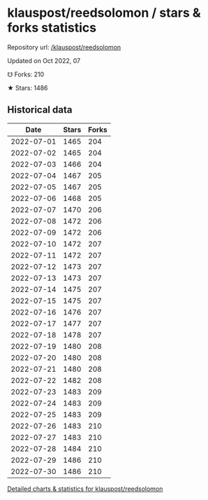 # klauspost/reedsolomon / stars & forks statistics

Repository url: [/klauspost/reedsolomon](https://github.com/klauspost/reedsolomon)

Updated on Oct 2022, 07

☋ Forks: 210

★ Stars: 1486

## Historical data
| Date | Stars | Forks |
|------|-------|-------|
| 2022-07-01 | 1465 | 204 | 
| 2022-07-02 | 1465 | 204 | 
| 2022-07-03 | 1466 | 204 | 
| 2022-07-04 | 1467 | 205 | 
| 2022-07-05 | 1467 | 205 | 
| 2022-07-06 | 1468 | 205 | 
| 2022-07-07 | 1470 | 206 | 
| 2022-07-08 | 1472 | 206 | 
| 2022-07-09 | 1472 | 206 | 
| 2022-07-10 | 1472 | 207 | 
| 2022-07-11 | 1472 | 207 | 
| 2022-07-12 | 1473 | 207 | 
| 2022-07-13 | 1473 | 207 | 
| 2022-07-14 | 1475 | 207 | 
| 2022-07-15 | 1475 | 207 | 
| 2022-07-16 | 1476 | 207 | 
| 2022-07-17 | 1477 | 207 | 
| 2022-07-18 | 1478 | 207 | 
| 2022-07-19 | 1480 | 208 | 
| 2022-07-20 | 1480 | 208 | 
| 2022-07-21 | 1480 | 208 | 
| 2022-07-22 | 1482 | 208 | 
| 2022-07-23 | 1483 | 209 | 
| 2022-07-24 | 1483 | 209 | 
| 2022-07-25 | 1483 | 209 | 
| 2022-07-26 | 1483 | 210 | 
| 2022-07-27 | 1483 | 210 | 
| 2022-07-28 | 1484 | 210 | 
| 2022-07-29 | 1486 | 210 | 
| 2022-07-30 | 1486 | 210 | 


[Detailed charts & statistics for klauspost/reedsolomon](https://reviewgithub.com/rep/klauspost/reedsolomon)
